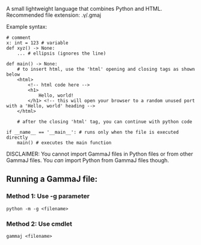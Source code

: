 
A small lightweight language that combines Python and HTML.
Recommended file extension: .γ/.gmaj

Example syntax:
```GammaJ
# comment
x: int = 123 # variable
def xyz() -> None:
    ... # ellipsis (ignores the line)
    
def main() -> None:
    # to insert html, use the 'html' opening and closing tags as shown below
    <html>
        <!-- html code here -->
        <h1>
            Hello, world!
        </h1> <!-- this will open your browser to a random unused port with a 'Hello, world' heading -->
    </html>
    
    # after the closing 'html' tag, you can continue with python code
    
if __name__ == '__main__': # runs only when the file is executed directly
    main() # executes the main function
```

DISCLAIMER: You cannot import GammaJ files in Python files or from other GammaJ files.
            You _can_ import Python from GammaJ files though.

## Running a GammaJ file:
### Method 1: Use -g parameter
```commandline
python -m -g <filename>
```
### Method 2: Use cmdlet
```commandline
gammaj <filename>
```